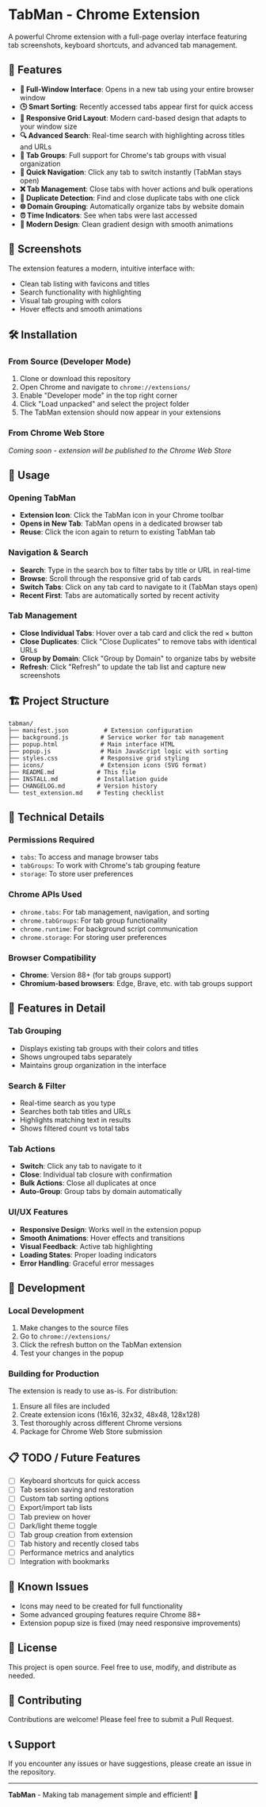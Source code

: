 # TabMan - Chrome Extension

A powerful Chrome extension with a full-page overlay interface featuring tab screenshots, keyboard shortcuts, and advanced tab management.

## 🚀 Features

- **📱 Full-Window Interface**: Opens in a new tab using your entire browser window
- **🕒 Smart Sorting**: Recently accessed tabs appear first for quick access
- **📱 Responsive Grid Layout**: Modern card-based design that adapts to your window size
- **🔍 Advanced Search**: Real-time search with highlighting across titles and URLs
- **👥 Tab Groups**: Full support for Chrome's tab groups with visual organization
- **🚀 Quick Navigation**: Click any tab to switch instantly (TabMan stays open)
- **❌ Tab Management**: Close tabs with hover actions and bulk operations
- **🔄 Duplicate Detection**: Find and close duplicate tabs with one click
- **🌐 Domain Grouping**: Automatically organize tabs by website domain
- **⏰ Time Indicators**: See when tabs were last accessed
- **🎨 Modern Design**: Clean gradient design with smooth animations

## 📸 Screenshots

The extension features a modern, intuitive interface with:
- Clean tab listing with favicons and titles
- Search functionality with highlighting
- Visual tab grouping with colors
- Hover effects and smooth animations

## 🛠 Installation

### From Source (Developer Mode)

1. Clone or download this repository
2. Open Chrome and navigate to `chrome://extensions/`
3. Enable "Developer mode" in the top right corner
4. Click "Load unpacked" and select the project folder
5. The TabMan extension should now appear in your extensions

### From Chrome Web Store

*Coming soon - extension will be published to the Chrome Web Store*

## 🎯 Usage

### Opening TabMan
- **Extension Icon**: Click the TabMan icon in your Chrome toolbar
- **Opens in New Tab**: TabMan opens in a dedicated browser tab
- **Reuse**: Click the icon again to return to existing TabMan tab

### Navigation & Search
- **Search**: Type in the search box to filter tabs by title or URL in real-time
- **Browse**: Scroll through the responsive grid of tab cards
- **Switch Tabs**: Click on any tab card to navigate to it (TabMan stays open)
- **Recent First**: Tabs are automatically sorted by recent activity

### Tab Management
- **Close Individual Tabs**: Hover over a tab card and click the red × button
- **Close Duplicates**: Click "Close Duplicates" to remove tabs with identical URLs
- **Group by Domain**: Click "Group by Domain" to organize tabs by website
- **Refresh**: Click "Refresh" to update the tab list and capture new screenshots

## 🏗 Project Structure

```
tabman/
├── manifest.json          # Extension configuration 
├── background.js         # Service worker for tab management
├── popup.html            # Main interface HTML
├── popup.js              # Main JavaScript logic with sorting
├── styles.css            # Responsive grid styling
├── icons/                # Extension icons (SVG format)
├── README.md            # This file
├── INSTALL.md           # Installation guide
├── CHANGELOG.md         # Version history
└── test_extension.md    # Testing checklist
```

## 🔧 Technical Details

### Permissions Required

- `tabs`: To access and manage browser tabs
- `tabGroups`: To work with Chrome's tab grouping feature  
- `storage`: To store user preferences

### Chrome APIs Used

- `chrome.tabs`: For tab management, navigation, and sorting
- `chrome.tabGroups`: For tab group functionality
- `chrome.runtime`: For background script communication
- `chrome.storage`: For storing user preferences

### Browser Compatibility

- **Chrome**: Version 88+ (for tab groups support)
- **Chromium-based browsers**: Edge, Brave, etc. with tab groups support

## 🎨 Features in Detail

### Tab Grouping
- Displays existing tab groups with their colors and titles
- Shows ungrouped tabs separately
- Maintains group organization in the interface

### Search & Filter
- Real-time search as you type
- Searches both tab titles and URLs
- Highlights matching text in results
- Shows filtered count vs total tabs

### Tab Actions
- **Switch**: Click any tab to navigate to it
- **Close**: Individual tab closure with confirmation
- **Bulk Actions**: Close all duplicates at once
- **Auto-Group**: Group tabs by domain automatically

### UI/UX Features
- **Responsive Design**: Works well in the extension popup
- **Smooth Animations**: Hover effects and transitions
- **Visual Feedback**: Active tab highlighting
- **Loading States**: Proper loading indicators
- **Error Handling**: Graceful error messages

## 🚧 Development

### Local Development

1. Make changes to the source files
2. Go to `chrome://extensions/`
3. Click the refresh button on the TabMan extension
4. Test your changes in the popup

### Building for Production

The extension is ready to use as-is. For distribution:

1. Ensure all files are included
2. Create extension icons (16x16, 32x32, 48x48, 128x128)
3. Test thoroughly across different Chrome versions
4. Package for Chrome Web Store submission

## 📋 TODO / Future Features

- [ ] Keyboard shortcuts for quick access
- [ ] Tab session saving and restoration
- [ ] Custom tab sorting options
- [ ] Export/import tab lists
- [ ] Tab preview on hover
- [ ] Dark/light theme toggle
- [ ] Tab group creation from extension
- [ ] Tab history and recently closed tabs
- [ ] Performance metrics and analytics
- [ ] Integration with bookmarks

## 🐛 Known Issues

- Icons may need to be created for full functionality
- Some advanced grouping features require Chrome 88+
- Extension popup size is fixed (may need responsive improvements)

## 📄 License

This project is open source. Feel free to use, modify, and distribute as needed.

## 🤝 Contributing

Contributions are welcome! Please feel free to submit a Pull Request.

## 📞 Support

If you encounter any issues or have suggestions, please create an issue in the repository.

---

**TabMan** - Making tab management simple and efficient! 🚀 